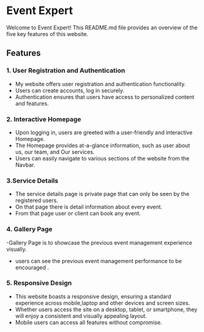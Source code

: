 # Event Expert

Welcome to Event Expert! This README.md file provides an overview of the five key features of this website.

## Features

### 1. User Registration and Authentication

- My website offers user registration and authentication functionality.
- Users can create accounts, log in securely.
- Authentication ensures that users have access to personalized content and features.

### 2. Interactive Homepage

- Upon logging in, users are greeted with a user-friendly and interactive Homepage.
- The Homepage provides at-a-glance information, such as user about us, our team, and Our services.
- Users can easily navigate to various sections of the website from the Navbar.

### 3.Service Details

- The service details page is private page that can only be seen by the registered users.
- On that page there is detail information about every event.
- From that page user or client can book any event.

### 4. Gallery Page

-Gallery Page is to showcase the previous event management experience visually.
- users can see the previous event management performance to be encouraged .

### 5. Responsive Design

- This website boasts a responsive design, ensuring a standard experience across mobile,laptop and other  devices and screen sizes.
- Whether users access the site on a desktop, tablet, or smartphone, they will enjoy a consistent and visually appealing layout.
- Mobile users can access all features without compromise.
